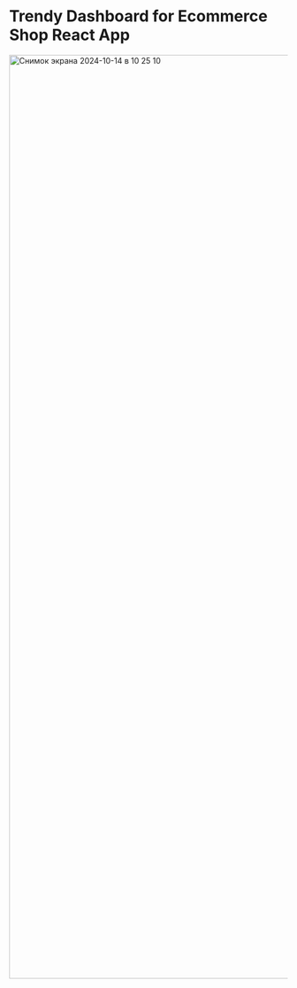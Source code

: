 # Trendy Dashboard for Ecommerce Shop React App

<img width="1671" alt="Снимок экрана 2024-10-14 в 10 25 10" src="https://github.com/user-attachments/assets/50567023-48aa-4cfa-8d0e-db8626e48ede">